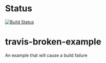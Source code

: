 # Status
[![Build Status](https://travis-ci.org/futtBucker/travis-broken-example.png)](https://travis-ci.org/futtBucker/travis-broken-example)

# travis-broken-example

An example that will cause a build failure
